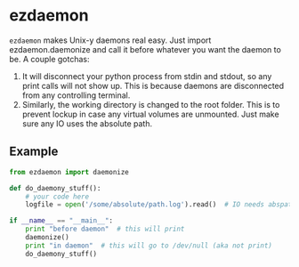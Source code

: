 # ezdaemon
`ezdaemon` makes Unix-y daemons real easy. Just import ezdaemon.daemonize
and call it before whatever you want the daemon to be. A couple
gotchas:
1. It will disconnect your python process from stdin and stdout, so any
   print calls will not show up. This is because daemons are disconnected
   from any controlling terminal.
2. Similarly, the working directory is changed to the root folder. This
   is to prevent lockup in case any virtual volumes are unmounted. Just make
   sure any IO uses the absolute path.

## Example
```python
from ezdaemon import daemonize

def do_daemony_stuff():
    # your code here
    logfile = open('/some/absolute/path.log').read()  # IO needs abspath

if __name__ == "__main__":
    print "before daemon"  # this will print
    daemonize()
    print "in daemon"  # this will go to /dev/null (aka not print)
    do_daemony_stuff()
```
